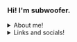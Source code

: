 ### Hi! I'm subwoofer. 

<details>
<summary>About me!</summary>
<br>
Well hi!
ill add stuff later
</details>
<details>
<summary>Links and socials!</summary>
<br>
Well hi!
ill add stuff later
</details>

